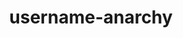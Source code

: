 ---
title: "username-anarchy"
description: "Tool for generating username lists from real names to use in security assessments, supporting various username formats and conventions."
platforms: ["linux", "macos", "cli"]
categories: ["OSINT", "Credential"]
tags: ["username-generation", "user-enumeration", "brute-force", "identity-research", "reconnaissance"]
github: "https://github.com/urbanadventurer/username-anarchy"
documentation: "https://github.com/urbanadventurer/username-anarchy/blob/master/README.md"
---